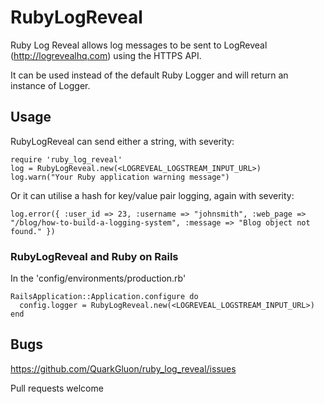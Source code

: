 RubyLogReveal
=============

Ruby Log Reveal allows log messages to be sent to LogReveal (http://logrevealhq.com) using the HTTPS API.

It can be used instead of the default Ruby Logger and will return an instance of Logger.

Usage
-----

RubyLogReveal can send either a string, with severity:

    require 'ruby_log_reveal'
    log = RubyLogReveal.new(<LOGREVEAL_LOGSTREAM_INPUT_URL>)
    log.warn("Your Ruby application warning message")

Or it can utilise a hash for key/value pair logging, again with severity:

    log.error({ :user_id => 23, :username => "johnsmith", :web_page => "/blog/how-to-build-a-logging-system", :message => "Blog object not found." })


### RubyLogReveal and Ruby on Rails

In the 'config/environments/production.rb'

    RailsApplication::Application.configure do
      config.logger = RubyLogReveal.new(<LOGREVEAL_LOGSTREAM_INPUT_URL>)
    end

Bugs
-----

https://github.com/QuarkGluon/ruby_log_reveal/issues

Pull requests welcome

